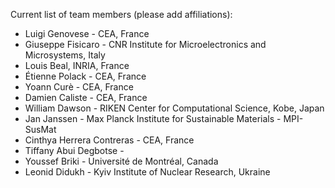 Current list of team members (please add affiliations): 

- Luigi Genovese - CEA, France
- Giuseppe Fisicaro - CNR Institute for Microelectronics and Microsystems, Italy
- Louis Beal, INRIA, France
- Étienne Polack - CEA, France
- Yoann Curè - CEA, France
- Damien Caliste - CEA, France
- William Dawson - RIKEN Center for Computational Science, Kobe, Japan
- Jan Janssen - Max Planck Institute for Sustainable Materials - MPI-SusMat
- Cinthya Herrera Contreras - CEA, France
- Tiffany Abui Degbotse - 
- Youssef Briki - Université de Montréal, Canada
- Leonid Didukh - Kyiv Institute of Nuclear Research, Ukraine
